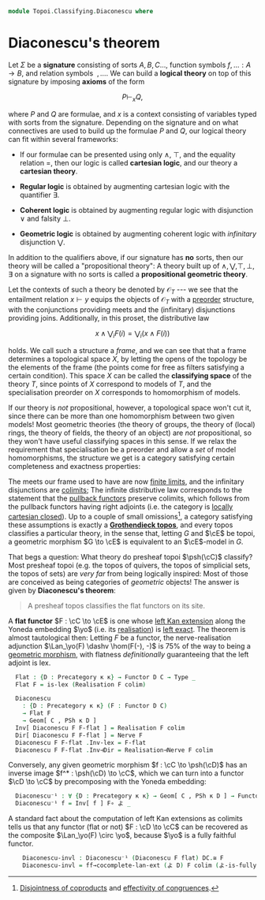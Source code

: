 <!--
```agda
open import Algebra.Prelude

open import Cat.Functor.Kan.Pointwise
open import Cat.Diagram.Colimit.Base
open import Cat.Diagram.Limit.Finite
open import Cat.Functor.Kan.Nerve
open import Cat.Diagram.Initial
open import Cat.Instances.Comma

open import Topoi.Base

import Cat.Functor.Reasoning as Functor-kit
import Cat.Reasoning
```
-->

```agda
module Topoi.Classifying.Diaconescu where
```

# Diaconescu's theorem

Let $\Sigma$ be a **signature** consisting of sorts $A, B, C\dots$,
function symbols $f, \dots : A \to B$, and  relation symbols $~, \dots$.
We can build a **logical theory** on top of this signature by imposing
**axioms** of the form

$$
P \vdash_{x} Q\text{,}
$$

where $P$ and $Q$ are formulae, and $x$ is a context consisting of
variables typed with sorts from the signature. Depending on the
signature and on what connectives are used to build up the formulae $P$
and $Q$, our logical theory can fit within several frameworks:

- If our formulae can be presented using only $\land$, $\top$, and the
equality relation $=$, then our logic is called **cartesian logic**, and
our theory a **cartesian theory**.

- **Regular logic** is obtained by augmenting cartesian logic with the
quantifier $\exists$.

- **Coherent logic** is obtained by augmenting regular logic with
disjunction $\lor$ and falsity $\bot$.

- **Geometric logic** is obtained by augmenting coherent logic with
_infinitary_ disjunction $\bigvee$.

In addition to the qualifiers above, if our signature has **no** sorts,
then our theory will be called a "propositional theory": A theory built
up of $\land, \bigvee, \top, \bot, \exists$ on a signature with no sorts
is called a **propositional geometric theory**.

Let the contexts of such a theory be denoted by $\mathcal{O}_T$ --- we
see that the entailment relation $x \vdash y$ equips the objects of
$\mathcal{O}_T$ with a [preorder] structure, with the conjunctions
providing meets and the (infinitary) disjunctions providing joins.
Additionally, in this proset, the distributive law

[preorder]: Order.Base.html

$$
x \land \bigvee_i F(i) = \bigvee_i (x \land F(i))
$$

holds. We call such a structure a _frame_, and we can see that that a
frame determines a topological space $X$, by letting the opens of the
topology be the elements of the frame (the points come for free as
filters satisfying a certain condition). This space $X$ can be called
the **classifying space** of the theory $T$, since points of $X$
correspond to models of $T$, and the specialisation preorder on $X$
corresponds to homomorphism of models.

If our theory is _not_ propositional, however, a topological space won't
cut it, since there can be more than one homomorphism between two given
models! Most geometric theories (the theory of groups, the theory of
(local) rings, the theory of fields, the theory of an object) are _not_
propositional, so they won't have useful classifying spaces in this
sense. If we relax the requirement that specialisation be a preorder and
allow a _set_ of model homomorphisms, the structure we get is a category
satisfying certain completeness and exactness properties:

The meets our frame used to have are now [finite limits], and the
infinitary disjunctions are [colimits]; The infinite distributive law
corresponds to the statement that the [pullback functors] preserve
colimits, which follows from the pullback functors having right adjoints
(i.e. the category is [locally cartesian closed]). Up to a couple of
small omissions[^1], a category satisfying these assumptions is exactly
a **[Grothendieck topos]**, and every topos classifies a particular
theory, in the sense that, letting $G$ and $\cE$ be topoi, a
geometric morphism $G \to \cE$ is equivalent to an $\cE$-model in
$G$.

[finite limits]: Cat.Diagram.Limit.Finite.html
[colimits]: Cat.Diagram.Colimit.Base.html
[pullback functors]: Cat.Functor.Pullback.html
[locally cartesian closed]: Cat.CartesianClosed.Locally.html
[Grothendieck topos]: Topoi.Base.html#grothendieck-topoi

[^1]: [Disjointness of coproducts] and [effectivity of congruences].

[disjointness of coproducts]: Cat.Diagram.Coproduct.Indexed.html#disjoint-coproducts
[effectivity of congruences]: Cat.Diagram.Congruence.html#effective-congruences

That begs a question: What theory do presheaf topoi $\psh(\cC)$
classify? Most presheaf topoi (e.g. the topos of quivers, the topos of
simplicial sets, the topos of sets) are _very far_ from being logically
inspired: Most of those are conceived as being categories of _geometric_
objects! The answer is given by **Diaconescu's theorem**:

> A presheaf topos classifies the flat functors on its site.

A **flat functor** $F : \cC \to \cE$ is one whose [left Kan
extension] along the Yoneda embedding $\yo$ (i.e. its [realisation]) is
[left exact]. The theorem is almost tautological then: Letting $F$ be a
functor, the nerve-realisation adjunction $\Lan_\yo(F) \dashv \hom(F(-),
-)$ is 75% of the way to being a [geometric morphism], with flatness
_definitionally_ guaranteeing that the left adjoint is lex.

[left Kan extension]: Cat.Functor.Kan.Base.html
[realisation]: Cat.Functor.Kan.Nerve.html
[left exact]: Cat.Diagram.Limit.Finite.html#lex-functors
[geometric morphism]: Topoi.Base.html#geometric-morphisms

<!--
```agda
module _ {o κ} {C : Precategory o κ} (𝓣 : Topos κ C) where
  private
    module C = Cat.Reasoning C
    abstract
      colim : is-cocomplete κ κ C
      colim = Topos-is-cocomplete 𝓣
```
-->

```agda
  Flat : {D : Precategory κ κ} → Functor D C → Type _
  Flat F = is-lex (Realisation F colim)

  Diaconescu
    : {D : Precategory κ κ} (F : Functor D C)
    → Flat F
    → Geom[ C , PSh κ D ]
  Inv[ Diaconescu F F-flat ] = Realisation F colim
  Dir[ Diaconescu F F-flat ] = Nerve F
  Diaconescu F F-flat .Inv-lex = F-flat
  Diaconescu F F-flat .Inv⊣Dir = Realisation⊣Nerve F colim
```

Conversely, any given geometric morphism $f : \cC \to \psh(\cD)$
has an inverse image $f^* : \psh(\cD) \to \cC$, which we can turn
into a functor $\cD \to \cC$ by precomposing with the Yoneda
embedding:

```agda
  Diaconescu⁻¹ : ∀ {D : Precategory κ κ} → Geom[ C , PSh κ D ] → Functor D C
  Diaconescu⁻¹ f = Inv[ f ] F∘ よ _
```

A standard fact about the computation of left Kan extensions as colimits
tells us that any functor (flat or not) $F : \cD \to \cC$ can be
recovered as the composite $\Lan_\yo(F) \circ \yo$, because $\yo$ is a
fully faithful functor.

<!--
```
  module _ {D : Precategory κ κ} (F : Functor D C) (flat : Flat F) where
    private module DC = Cat.Reasoning Cat[ D , C ]
```
-->

```agda
    Diaconescu-invl : Diaconescu⁻¹ (Diaconescu F flat) DC.≅ F
    Diaconescu-invl = ff→cocomplete-lan-ext (よ D) F colim (よ-is-fully-faithful D)
```
